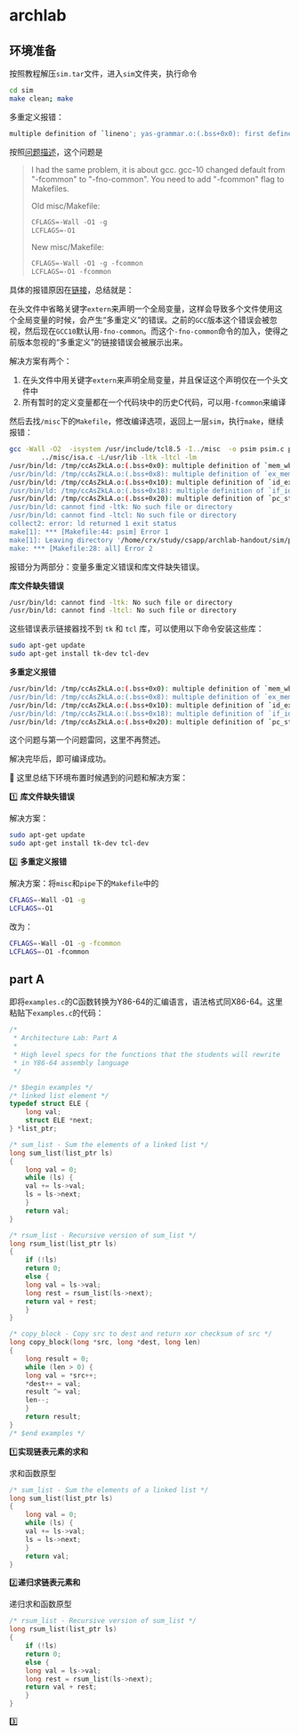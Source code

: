 # archlab

## 环境准备

按照教程解压`sim.tar`文件，进入`sim`文件夹，执行命令

```bash
cd sim
make clean; make
```

多重定义报错：

```bash
multiple definition of `lineno'; yas-grammar.o:(.bss+0x0): first defined here
```

按照[问题描述](https://stackoverflow.com/questions/63152352/fail-to-compile-the-y86-simulatur-csapp)，这个问题是

> I had the same problem, it is about gcc. gcc-10 changed default from "-fcommon" to "-fno-common". You need to add "-fcommon" flag to Makefiles.
>
> Old misc/Makefile:
>
> ```c
> CFLAGS=-Wall -O1 -g
> LCFLAGS=-O1
> ```
>
> New misc/Makefile:
>
> ```c
> CFLAGS=-Wall -O1 -g -fcommon
> LCFLAGS=-O1 -fcommon
> ```

具体的报错原因在[链接](https://gcc.gnu.org/gcc-10/porting_to.html)，总结就是：

在头文件中省略关键字`extern`来声明一个全局变量，这样会导致多个文件使用这个全局变量的时候，会产生“多重定义”的错误。之前的`GCC`版本这个错误会被忽视，然后现在`GCC10`默认用`-fno-common`。而这个`-fno-common`命令的加入，使得之前版本忽视的“多重定义”的链接错误会被展示出来。

解决方案有两个：

1. 在头文件中用关键字`extern`来声明全局变量，并且保证这个声明仅在一个头文件中
2. 所有暂时的定义变量都在一个代码块中的历史C代码，可以用`-fcommon`来编译

然后去找`/misc`下的`Makefile`，修改编译选项，返回上一层`sim`，执行`make`，继续报错：

```bash
gcc -Wall -O2  -isystem /usr/include/tcl8.5 -I../misc  -o psim psim.c pipe-std.c \
        ../misc/isa.c -L/usr/lib -ltk -ltcl -lm
/usr/bin/ld: /tmp/ccAsZkLA.o:(.bss+0x0): multiple definition of `mem_wb_state'; /tmp/cclcvzbD.o:(.bss+0x120): first defined here
/usr/bin/ld: /tmp/ccAsZkLA.o:(.bss+0x8): multiple definition of `ex_mem_state'; /tmp/cclcvzbD.o:(.bss+0x128): first defined here
/usr/bin/ld: /tmp/ccAsZkLA.o:(.bss+0x10): multiple definition of `id_ex_state'; /tmp/cclcvzbD.o:(.bss+0x130): first defined here
/usr/bin/ld: /tmp/ccAsZkLA.o:(.bss+0x18): multiple definition of `if_id_state'; /tmp/cclcvzbD.o:(.bss+0x138): first defined here
/usr/bin/ld: /tmp/ccAsZkLA.o:(.bss+0x20): multiple definition of `pc_state'; /tmp/cclcvzbD.o:(.bss+0x140): first defined here
/usr/bin/ld: cannot find -ltk: No such file or directory
/usr/bin/ld: cannot find -ltcl: No such file or directory
collect2: error: ld returned 1 exit status
make[1]: *** [Makefile:44: psim] Error 1
make[1]: Leaving directory '/home/crx/study/csapp/archlab-handout/sim/pipe'
make: *** [Makefile:28: all] Error 2
```

报错分为两部分：变量多重定义错误和库文件缺失错误。

**库文件缺失错误**

```bash
/usr/bin/ld: cannot find -ltk: No such file or directory
/usr/bin/ld: cannot find -ltcl: No such file or directory
```

这些错误表示链接器找不到 `tk` 和 `tcl` 库，可以使用以下命令安装这些库：

```bash
sudo apt-get update
sudo apt-get install tk-dev tcl-dev
```

**多重定义报错**

```bash
/usr/bin/ld: /tmp/ccAsZkLA.o:(.bss+0x0): multiple definition of `mem_wb_state'; /tmp/cclcvzbD.o:(.bss+0x120): first defined here
/usr/bin/ld: /tmp/ccAsZkLA.o:(.bss+0x8): multiple definition of `ex_mem_state'; /tmp/cclcvzbD.o:(.bss+0x128): first defined here
/usr/bin/ld: /tmp/ccAsZkLA.o:(.bss+0x10): multiple definition of `id_ex_state'; /tmp/cclcvzbD.o:(.bss+0x130): first defined here
/usr/bin/ld: /tmp/ccAsZkLA.o:(.bss+0x18): multiple definition of `if_id_state'; /tmp/cclcvzbD.o:(.bss+0x138): first defined here
/usr/bin/ld: /tmp/ccAsZkLA.o:(.bss+0x20): multiple definition of `pc_state'; /tmp/cclcvzbD.o:(.bss+0x140): first defined here
```

这个问题与第一个问题雷同，这里不再赘述。

解决完毕后，即可编译成功。

:red_circle: 这里总结下环境布置时候遇到的问题和解决方案：

:one: **库文件缺失错误**

解决方案：

```bash
sudo apt-get update
sudo apt-get install tk-dev tcl-dev
```

:two: **多重定义报错**

解决方案：将`misc`和`pipe`下的`Makefile`中的

```bash
CFLAGS=-Wall -O1 -g
LCFLAGS=-O1
```

改为：

```bash
CFLAGS=-Wall -O1 -g -fcommon
LCFLAGS=-O1 -fcommon
```

## part A

即将`examples.c`的C函数转换为Y86-64的汇编语言，语法格式同X86-64。这里粘贴下`examples.c`的代码：

```C
/* 
 * Architecture Lab: Part A 
 * 
 * High level specs for the functions that the students will rewrite
 * in Y86-64 assembly language
 */

/* $begin examples */
/* linked list element */
typedef struct ELE {
    long val;
    struct ELE *next;
} *list_ptr;

/* sum_list - Sum the elements of a linked list */
long sum_list(list_ptr ls)
{
    long val = 0;
    while (ls) {
	val += ls->val;
	ls = ls->next;
    }
    return val;
}

/* rsum_list - Recursive version of sum_list */
long rsum_list(list_ptr ls)
{
    if (!ls)
	return 0;
    else {
	long val = ls->val;
	long rest = rsum_list(ls->next);
	return val + rest;
    }
}

/* copy_block - Copy src to dest and return xor checksum of src */
long copy_block(long *src, long *dest, long len)
{
    long result = 0;
    while (len > 0) {
	long val = *src++;
	*dest++ = val;
	result ^= val;
	len--;
    }
    return result;
}
/* $end examples */
```

:one:**实现链表元素的求和**

求和函数原型

```C
/* sum_list - Sum the elements of a linked list */
long sum_list(list_ptr ls)
{
    long val = 0;
    while (ls) {
	val += ls->val;
	ls = ls->next;
    }
    return val;
}
```

:two:**递归求链表元素和**

递归求和函数原型

```C
/* rsum_list - Recursive version of sum_list */
long rsum_list(list_ptr ls)
{
    if (!ls)
	return 0;
    else {
	long val = ls->val;
	long rest = rsum_list(ls->next);
	return val + rest;
    }
}
```

:three: